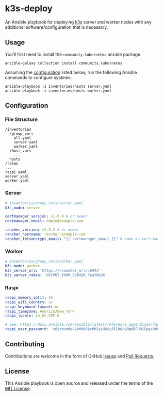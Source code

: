 # k3s-deploy

An Ansible playbook for deploying [k3s](https://k3s.io/) server and worker nodes with any
additional software/configuration that is necessary.

## Usage

You'll first need to install the `community.kubernetes` ansible package:

    ansible-galaxy collection install community.kubernetes

Assuming the [configuration](#configuration) listed below, run the following Ansible commands to configure systems:

    ansible-playbook -i inventories/hosts server.yaml
    ansible-playbook -i inventories/hosts worker.yaml

## Configuration

### File Structure

```
/inventories
  /group_vars
    all.yaml
    server.yaml
    worker.yaml
  /host_vars
    ...
  hosts
/roles
...
raspi.yaml
server.yaml
worker.yaml
```

### Server

```yaml
# inventories/group_vars/server.yaml
k3s_mode: server

certmanager_version: v1.0.4 # or newer
certmanager_email: admin@example.com

rancher_version: v2.5.2 # or newer
rancher_hostname: rancher.example.com
rancher_letsencrypt_email: "{{ certmanager_email }}" # same as cert-manager
```

### Worker

```yaml
# inventories/group_vars/worker.yaml
k3s_mode: worker
k3s_server_url: 'https://<rancher_url>:6443'
k3s_server_token: 'OUTPUT_FROM_SERVER_PLAYBOOK'
```

### Raspi

```yaml
raspi_memory_split: 16
raspi_wifi_country: us
raspi_keyboard_layout: us
raspi_timezone: America/New_York
raspi_locale: en_US.UTF-8

# See: https://docs.ansible.com/ansible/latest/reference_appendices/faq.html#how-do-i-generate-encrypted-passwords-for-the-user-module
raspi_user_password: '$6$rounds=100000$r0MIyXUGOp3lC0Qn$HqKRFHO1Epgx0KUdVzDI9dxOSvKAraFPClIBHBI/OnmC1wmvbfYwVRDIzr2t5zq5dHX3jv2sTzCKx2lRaBy1A0'
```

## Contributing

Contributions are welcome in the form of GitHub [Issues](https://github.com/IAreKyleW00t/k3s-deploy/issues) and [Pull Requests](https://github.com/IAreKyleW00t/k3s-deploy/pulls).

## License

This Ansible playbook is open source and released under the terms of the
[MIT License](https://choosealicense.com/licenses/mit/).
